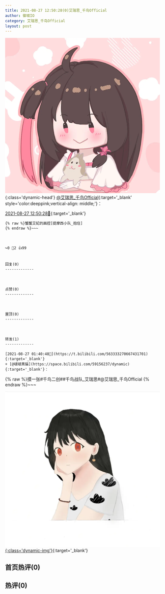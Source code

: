 ```yaml
---
title: 2021-08-27 12:50:28(0)艾瑞思_千鸟Official
author: 御坂IO
category: 艾瑞思_千鸟Official
layout: post
---
```


![img](/images/7e08840c56f251de28bdf766b647bd5fe9a5d50a.jpg){:class='dynamic-head'}
[@艾瑞思_千鸟Official](https://space.bilibili.com/1090010845/dynamic){:target='_blank' style='color:deeppink;vertical-align: middle;'}：

[2021-08-27 12:50:28🔗](https://t.bilibili.com/563505842451979677){:target='_blank'}

~~~
{% raw %}蟹蟹艾妃的画捏[提摩西小队_抱住]
{% endraw %}~~~



↪️0 💬2 👍99


回复(0)
-------------



点赞(0)
-------------



置顶(0)
-------------



转发(1)
-------------

[2021-08-27 01:40:48🔗](https://t.bilibili.com/563333270667431701){:target='_blank'}
+ [@啵啵黑猫](https://space.bilibili.com/59156237/dynamic){:target='_blank'}：
~~~
{% raw %}摸一张#千鸟二创##千鸟战队_艾瑞思#@艾瑞思_千鸟Official 
{% endraw %}~~~


[![img](/images/ffe9633cd73c072d499e5bcb28a414d72b40d694.jpg){:class='dynamic-img'}](/images/ffe9633cd73c072d499e5bcb28a414d72b40d694.jpg){:target='_blank'}




首页热评(0)
-------------



热评(0)
-------------



